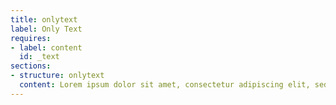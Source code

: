 ```yaml
---
title: onlytext
label: Only Text
requires:
- label: content
  id: _text
sections:
- structure: onlytext
  content: Lorem ipsum dolor sit amet, consectetur adipiscing elit, sed do eiusmod tempor incididunt ut labore et dolore magdna aliqua. Ut enim ad minim veniam, quis nostrud exercitation ullamco laboris nisi ut aliquip ex ea codmmodo consequat. Duis aute irure dolor in reprehenderit in voluptate velit esse cillum dolore eu fugiat nulla pariatur. Excepteur sint occaecat cupidatat non proident, sunt in culpa qui officia deserunt mollit anim id est laborum.
---
```


